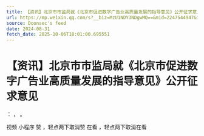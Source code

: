 ```yaml
---
title: 【资讯】北京市市监局就《北京市促进数字广告业高质量发展的指导意见》公开征求意见
url: https://mp.weixin.qq.com/s?__biz=MzU1NDY3NDgwMQ==&mid=2247544947&idx=3&sn=5c3c5a830906cfe02b2912e31613490a
source: Doonsec's feed
date: 2024-08-31
fetch_date: 2025-10-06T18:01:00.695551
---
```


# 【资讯】北京市市监局就《北京市促进数字广告业高质量发展的指导意见》公开征求意见

：
，
。

视频
小程序
赞
，轻点两下取消赞
在看
，轻点两下取消在看